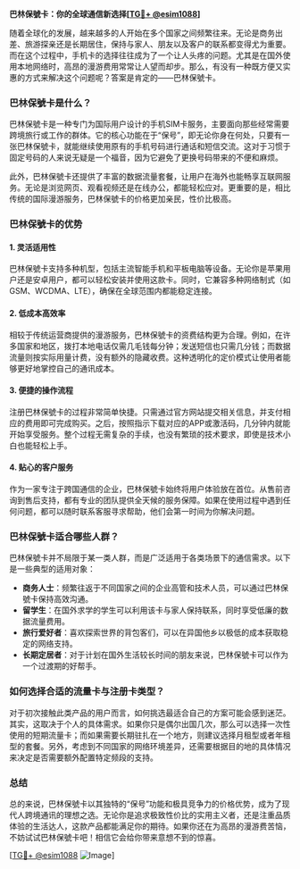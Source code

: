 **巴林保號卡：你的全球通信新选择[[TG💪+ @esim1088](https://t.me/s/esim1088)]**

随着全球化的发展，越来越多的人开始在多个国家之间频繁往来。无论是商务出差、旅游探亲还是长期居住，保持与家人、朋友以及客户的联系都变得尤为重要。而在这个过程中，手机卡的选择往往成为了一个让人头疼的问题。尤其是在国外使用本地网络时，高昂的漫游费用常常让人望而却步。那么，有没有一种既方便又实惠的方式来解决这个问题呢？答案是肯定的——巴林保號卡。

### 巴林保號卡是什么？

巴林保號卡是一种专门为国际用户设计的手机SIM卡服务，主要面向那些经常需要跨境旅行或工作的群体。它的核心功能在于“保号”，即无论你身在何处，只要有一张巴林保號卡，就能继续使用原有的手机号码进行通话和短信交流。这对于习惯于固定号码的人来说无疑是一个福音，因为它避免了更换号码带来的不便和麻烦。

此外，巴林保號卡还提供了丰富的数据流量套餐，让用户在海外也能畅享互联网服务。无论是浏览网页、观看视频还是在线办公，都能轻松应对。更重要的是，相比传统的国际漫游服务，巴林保號卡的价格更加亲民，性价比极高。

### 巴林保號卡的优势

#### 1. **灵活适用性**
   巴林保號卡支持多种机型，包括主流智能手机和平板电脑等设备。无论你是苹果用户还是安卓用户，都可以轻松安装并使用这款卡。同时，它兼容多种网络制式（如GSM、WCDMA、LTE），确保在全球范围内都能稳定连接。

#### 2. **低成本高效率**
   相较于传统运营商提供的漫游服务，巴林保號卡的资费结构更为合理。例如，在许多国家和地区，拨打本地电话仅需几毛钱每分钟；发送短信也只需几分钱；而数据流量则按实际用量计费，没有额外的隐藏收费。这种透明化的定价模式让使用者能够更好地掌控自己的通讯成本。

#### 3. **便捷的操作流程**
   注册巴林保號卡的过程非常简单快捷。只需通过官方网站提交相关信息，并支付相应的费用即可完成购买。之后，按照指示下载对应的APP或激活码，几分钟内就能开始享受服务。整个过程无需复杂的手续，也没有繁琐的技术要求，即使是技术小白也能轻松上手。

#### 4. **贴心的客户服务**
   作为一家专注于跨国通信的企业，巴林保號卡始终将用户体验放在首位。从售前咨询到售后支持，都有专业的团队提供全天候的服务保障。如果在使用过程中遇到任何问题，都可以随时联系客服寻求帮助，他们会第一时间为你解决问题。

### 巴林保號卡适合哪些人群？

巴林保號卡并不局限于某一类人群，而是广泛适用于各类场景下的通信需求。以下是一些典型的适用对象：

- **商务人士**：频繁往返于不同国家之间的企业高管和技术人员，可以通过巴林保號卡保持高效沟通。
- **留学生**：在国外求学的学生可以利用该卡与家人保持联系，同时享受低廉的数据流量费用。
- **旅行爱好者**：喜欢探索世界的背包客们，可以在异国他乡以极低的成本获取稳定的网络支持。
- **长期定居者**：对于计划在国外生活较长时间的朋友来说，巴林保號卡可以作为一个过渡期的好帮手。

### 如何选择合适的流量卡与注册卡类型？

对于初次接触此类产品的用户而言，如何挑选最适合自己的方案可能会感到迷茫。其实，这取决于个人的具体需求。如果你只是偶尔出国几次，那么可以选择一次性使用的短期流量卡；而如果需要长期驻扎在一个地方，则建议选择月租型或者年租型的套餐。另外，考虑到不同国家的网络环境差异，还需要根据目的地的具体情况来决定是否需要额外配置特定频段的支持。

### 总结

总的来说，巴林保號卡以其独特的“保号”功能和极具竞争力的价格优势，成为了现代人跨境通讯的理想之选。无论你是追求极致性价比的实用主义者，还是注重品质体验的生活达人，这款产品都能满足你的期待。如果你还在为高昂的漫游费苦恼，不妨试试巴林保號卡吧！相信它会给你带来意想不到的惊喜。

[[TG💪+ @esim1088](https://t.me/s/esim1088) ![Image](https://i.postimg.cc/4NQfJmqS/Snipaste-2025-05-13-00-14-12.png)]